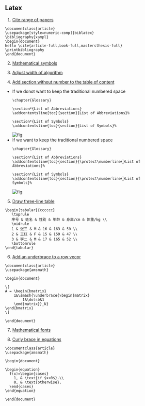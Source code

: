 ## Latex
1. [Cite range of papers](https://tex.stackexchange.com/questions/3871/citing-a-range-of-papers-using-numeric-keys-as-in-citea-b-c-1-3)
```
\documentclass{article}
\usepackage[style=numeric-comp]{biblatex}
\bibliography{xampl}
\begin{document}
hello \cite{article-full,book-full,mastersthesis-full}
\printbibliography
\end{document}
```
2. [Mathematical symbols](https://oeis.org/wiki/List_of_LaTeX_mathematical_symbols)

3. [Adjust width of algorithm](https://tex.stackexchange.com/questions/350434/adjust-width-of-algorithm-float)

4. [Add section without number to the table of content](https://tex.stackexchange.com/questions/30122/generate-table-of-contents-when-section-sections-without-numbering-has-been)
* If we donot want to keep the traditional numbered space
   ```
   \chapter{Glossary}

   \section*{List of Abbreviations}
   \addcontentsline{toc}{section}{List of Abbreviations}%

   \section*{List of Symbols}
   \addcontentsline{toc}{section}{List of Symbols}%
   ```
   ![fig](https://github.com/yuezhezhang/ROS_bug_list/blob/main/images/latex-4-1.png)
* If we want to keep the traditional numbered space
   ```
   \chapter{Glossary}

   \section*{List of Abbreviations}
   \addcontentsline{toc}{section}{\protect\numberline{}List of Abbreviations}%
   
   \section*{List of Symbols}
   \addcontentsline{toc}{section}{\protect\numberline{}List of Symbols}%
   ```
   ![fig](https://github.com/yuezhezhang/ROS_bug_list/blob/main/images/latex-4-2.png)
   
5. [Draw three-line table](https://zhuanlan.zhihu.com/p/440498868)
```
\begin{tabular}{cccccc}
   \toprule
   序号 & 姓名 & 性别 & 年龄 & 身高/cm & 体重/kg \\
   \midrule
   1 & 张三 & M & 16 & 163 & 50 \\
   2 & 王红 & F & 15 & 159 & 47 \\
   3 & 李二 & M & 17 & 165 & 52 \\
   \bottomrule
\end{tabular}
```
6. [Add an underbrace to a row vecor](https://tex.stackexchange.com/questions/519336/how-to-add-an-underbrace-to-the-part-of-the-row-vector)
```
\documentclass{article}
\usepackage{amsmath}

\begin{document}

\[
A = \begin{bmatrix}
    1&\smash{\underbrace{\begin{matrix}
        1&\dotsb&1
    \end{matrix}}_N}
\end{bmatrix}
\]

\end{document}
```
7. [Mathematical fonts](https://www.overleaf.com/learn/latex/Mathematical_fonts)

8. [Curly brace in equations](https://stackoverflow.com/questions/4027363/two-statements-next-to-curly-brace-in-an-equation)
```
\documentclass{article}
\usepackage{amsmath}

\begin{document}

\begin{equation}
  f(x)=\begin{cases}
    1, & \text{if $x<0$}.\\
    0, & \text{otherwise}.
  \end{cases}
\end{equation}

\end{document}
```
